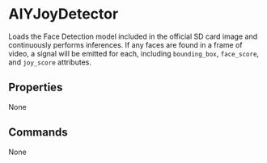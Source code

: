 # AIYJoyDetector

Loads the Face Detection model included in the official SD card image and continuously performs inferences. If any faces are found in a frame of video, a signal will be emitted for each, including `bounding_box`, `face_score`, and `joy_score` attributes.

## Properties

None

## Commands

None
